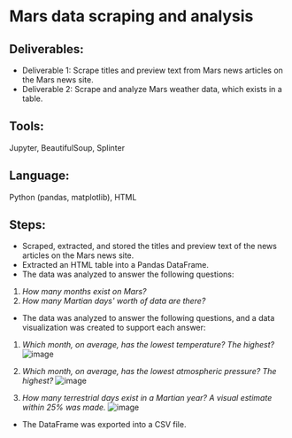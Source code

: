 # Mars data scraping and analysis

## **Deliverables**:
- Deliverable 1: Scrape titles and preview text from Mars news articles on the Mars news site.
- Deliverable 2: Scrape and analyze Mars weather data, which exists in a table.
## **Tools**: 
Jupyter, BeautifulSoup, Splinter
## **Language**: 
Python (pandas, matplotlib), HTML

## **Steps**:
- Scraped, extracted, and stored the titles and preview text of the news articles on the Mars news site.
- Extracted an HTML table into a Pandas DataFrame.
- The data was analyzed to answer the following questions:

1. *How many months exist on Mars?*
2. *How many Martian days' worth of data are there?* 

- The data was analyzed to answer the following questions, and a data visualization was created to support each answer: 

1. *Which month, on average, has the lowest temperature? The highest?*
![image](https://github.com/irinatenis/Mars-data-scraping-and-analysis/assets/120978502/622abe50-55c8-4719-805c-8c4770d9b5bd)

2. *Which month, on average, has the lowest atmospheric pressure? The highest?*
![image](https://github.com/irinatenis/Mars-data-scraping-and-analysis/assets/120978502/048a5201-5334-4c97-8732-d47420b28da1)

3. *How many terrestrial days exist in a Martian year? A visual estimate within 25% was made.*
![image](https://github.com/irinatenis/Mars-data-scraping-and-analysis/assets/120978502/22811296-123d-4d0b-b5f8-e30e69d7ead8)

- The DataFrame was exported into a CSV file.
